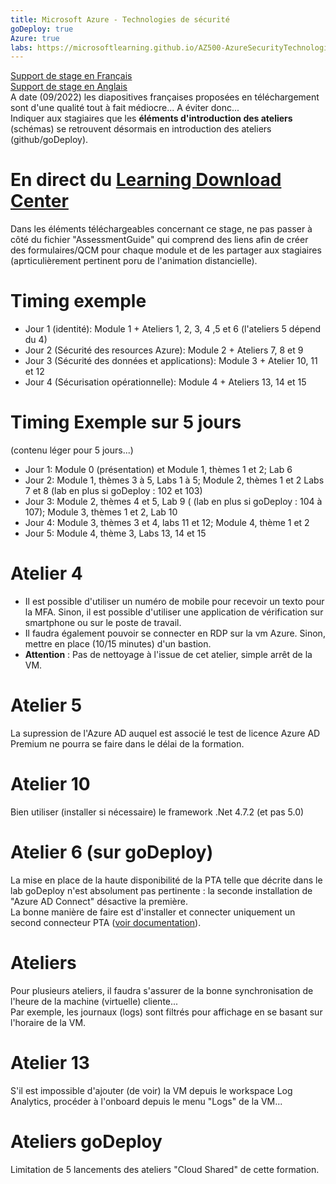```yaml
---
title: Microsoft Azure - Technologies de sécurité
goDeploy: true
Azure: true
labs: https://microsoftlearning.github.io/AZ500-AzureSecurityTechnologies/
---
```

[Support de stage en Français](https://docs.microsoft.com/fr-fr/training/courses/AZ-500T00?WT.mc_id=ilt_partner_webpage_wwl&ocid=IB1090206#study-guide)  
[Support de stage en Anglais](https://docs.microsoft.com/en-us/training/courses/AZ-500T00?WT.mc_id=ilt_partner_webpage_wwl&ocid=IB1090206#study-guide)  
A date (09/2022) les diapositives françaises proposées en téléchargement sont d'une qualité tout à fait médiocre... A éviter donc...  
Indiquer aux stagiaires que les **éléments d'introduction des ateliers** (schémas) se retrouvent désormais en introduction des ateliers (github/goDeploy).
# En direct du [Learning Download Center](https://learningdownloadcenter.microsoft.com/)
Dans les éléments téléchargeables concernant ce stage, ne pas passer à côté du fichier "AssessmentGuide" qui comprend des liens afin de créer des formulaires/QCM pour chaque module et de les partager aux stagiaires (aprticulièrement pertinent poru de l'animation distancielle).
# Timing exemple
- Jour 1 (identité): Module 1 + Ateliers 1, 2, 3, 4 ,5 et 6 (l'ateliers 5 dépend du 4)
- Jour 2 (Sécurité des resources Azure): Module 2 + Ateliers 7, 8 et 9
- Jour 3 (Sécurité des données et applications): Module 3 + Atelier 10, 11 et 12
- Jour 4 (Sécurisation opérationnelle): Module 4 + Ateliers 13, 14 et 15  

# Timing Exemple sur 5 jours
(contenu léger pour 5 jours...)
- Jour 1: Module 0 (présentation) et Module 1, thèmes 1 et 2; Lab 6
- Jour 2: Module 1, thèmes 3 à 5, Labs 1 à 5; Module 2, thèmes 1 et 2 Labs 7 et 8 (lab en plus si goDeploy : 102 et 103)
- Jour 3: Module 2, thèmes 4 et 5, Lab 9 ( (lab en plus si goDeploy : 104 à 107); Module 3, thèmes 1 et 2, Lab 10
- Jour 4: Module 3, thèmes 3 et 4, labs 11 et 12; Module 4, thème 1 et 2
- Jour 5: Module 4, thème 3, Labs 13, 14 et 15  

# Atelier 4
- Il est possible d'utiliser un numéro de mobile pour recevoir un texto pour la MFA.
Sinon, il est possible d'utiliser une application de vérification sur smartphone ou sur le poste de travail.
- Il faudra également pouvoir se connecter en RDP sur la vm Azure. Sinon, mettre en place (10/15 minutes) d'un bastion.
- **Attention** : Pas de nettoyage à l'issue de cet atelier, simple arrêt de la VM.  

# Atelier 5
La supression de l'Azure AD auquel est associé le test de licence Azure AD Premium ne pourra se faire dans le délai de la formation.
# Atelier 10
Bien utiliser (installer si nécessaire) le framework .Net 4.7.2 (et pas 5.0)
# Atelier 6 (sur goDeploy)
La mise en place de la haute disponibilité de la PTA telle que décrite dans le lab goDeploy n'est absolument pas pertinente : la seconde installation de "Azure AD Connect" désactive la première.  
La bonne manière de faire est d'installer et connecter uniquement un second connecteur PTA ([voir documentation](https://learn.microsoft.com/en-us/azure/active-directory/hybrid/how-to-connect-pta-quick-start#step-4-ensure-high-availability)).  
# Ateliers
Pour plusieurs ateliers, il faudra s'assurer de la bonne synchronisation de l'heure de la machine (virtuelle) cliente...  
Par exemple, les journaux (logs) sont filtrés pour affichage en se basant sur l'horaire de la VM.
# Atelier 13
S'il est impossible d'ajouter (de voir) la VM depuis le workspace Log Analytics, procéder à l'onboard depuis le menu "Logs" de la VM...
# Ateliers goDeploy
Limitation de 5 lancements des ateliers "Cloud Shared" de cette formation.
